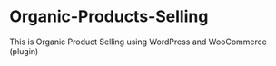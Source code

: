 # Organic-Products-Selling
This is Organic Product Selling using WordPress and WooCommerce (plugin)
